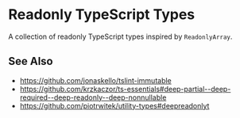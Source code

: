 # Readonly TypeScript Types

A collection of readonly TypeScript types inspired by `ReadonlyArray`.

## See Also
* https://github.com/jonaskello/tslint-immutable
* https://github.com/krzkaczor/ts-essentials#deep-partial--deep-required--deep-readonly--deep-nonnullable
* https://github.com/piotrwitek/utility-types#deepreadonlyt
